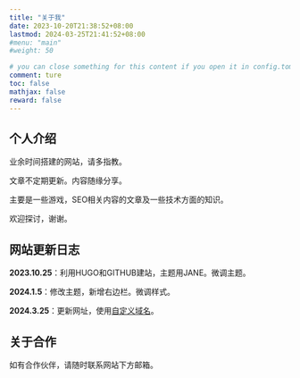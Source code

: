 ```yaml
---
title: "关于我"
date: 2023-10-20T21:38:52+08:00
lastmod: 2024-03-25T21:41:52+08:00
#menu: "main"
#weight: 50

# you can close something for this content if you open it in config.toml.
comment: ture
toc: false
mathjax: false
reward: false
---
```


## 个人介绍 ##


业余时间搭建的网站，请多指教。

文章不定期更新。内容随缘分享。

主要是一些游戏，SEO相关内容的文章及一些技术方面的知识。

欢迎探讨，谢谢。

## 网站更新日志 ##

**2023.10.25**：利用HUGO和GITHUB建站，主题用JANE。微调主题。

**2024.1.5**：修改主题，新增右边栏。微调样式。

**2024.3.25**：更新网址，使用[自定义域名](https://www.sunnybrook-ai.com/)。

## 关于合作 ##

如有合作伙伴，请随时联系网站下方邮箱。